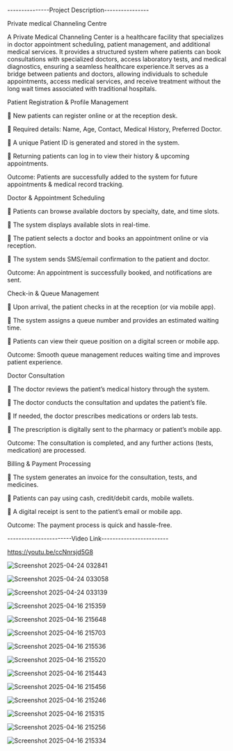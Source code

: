 
---------------Project Description----------------

Private medical Channeling Centre

A Private Medical Channeling Center is a healthcare facility that specializes in doctor appointment scheduling, patient management, and additional medical services. It provides a structured system where patients can book consultations with specialized doctors, access laboratory tests, and medical diagnostics, ensuring a seamless healthcare experience.It serves as a bridge between patients and doctors, allowing individuals to schedule appointments, access medical services, and receive treatment without the long wait times associated with traditional hospitals.

Patient Registration & Profile Management

🔹 New patients can register online or at the reception desk.

🔹 Required details: Name, Age, Contact, Medical History, Preferred Doctor.

🔹 A unique Patient ID is generated and stored in the system.

🔹 Returning patients can log in to view their history & upcoming appointments.

 Outcome: Patients are successfully added to the system for future appointments & medical record tracking.

Doctor & Appointment Scheduling

🔹 Patients can browse available doctors by specialty, date, and time slots.

🔹 The system displays available slots in real-time.

🔹 The patient selects a doctor and books an appointment online or via reception.

🔹 The system sends SMS/email confirmation to the patient and doctor.

 Outcome: An appointment is successfully booked, and notifications are sent.

Check-in & Queue Management

🔹 Upon arrival, the patient checks in at the reception (or via mobile app).

🔹 The system assigns a queue number and provides an estimated waiting time.

🔹 Patients can view their queue position on a digital screen or mobile app.

 Outcome: Smooth queue management reduces waiting time and improves patient experience.

Doctor Consultation

🔹 The doctor reviews the patient’s medical history through the system.

🔹 The doctor conducts the consultation and updates the patient’s file.

🔹 If needed, the doctor prescribes medications or orders lab tests.

🔹 The prescription is digitally sent to the pharmacy or patient’s mobile app.

 Outcome: The consultation is completed, and any further actions (tests, medication) are processed.

Billing & Payment Processing

🔹 The system generates an invoice for the consultation, tests, and medicines.

🔹 Patients can pay using cash, credit/debit cards, mobile wallets.

🔹 A digital receipt is sent to the patient’s email or mobile app.

 Outcome: The payment process is quick and hassle-free.


 -----------------------Video Link------------------------

 https://youtu.be/ccNnrsjd5G8

 
![Screenshot 2025-04-24 032841](https://github.com/user-attachments/assets/a7875bf3-b483-4328-9bf5-8cdad010f078)

![Screenshot 2025-04-24 033058](https://github.com/user-attachments/assets/60586f4a-aab2-421c-94ce-ea2198d65b7b)

![Screenshot 2025-04-24 033139](https://github.com/user-attachments/assets/87737647-7327-43bd-b91a-0077ecf4e82b)

![Screenshot 2025-04-16 215359](https://github.com/user-attachments/assets/20a03b00-2443-4f84-9e1f-b73c19dbcada)

![Screenshot 2025-04-16 215648](https://github.com/user-attachments/assets/ee47f9a0-153d-4bb8-ad0e-31d9fcd27644)

![Screenshot 2025-04-16 215703](https://github.com/user-attachments/assets/66957940-1385-44a5-8952-50975b9600a3)

![Screenshot 2025-04-16 215536](https://github.com/user-attachments/assets/e4bfed27-e96c-48b7-bf98-9ea10044f44f)

![Screenshot 2025-04-16 215520](https://github.com/user-attachments/assets/583cd910-024f-4be9-b7e8-7209ed9dc58a)

![Screenshot 2025-04-16 215443](https://github.com/user-attachments/assets/3a15b99d-a9d7-48a3-a3ca-6fe1b2c06c23)

![Screenshot 2025-04-16 215456](https://github.com/user-attachments/assets/727f127d-3ca9-46dd-b232-5e8ac6d27293)

![Screenshot 2025-04-16 215246](https://github.com/user-attachments/assets/99f5392d-f782-4dac-a765-462421f2dbe4)

![Screenshot 2025-04-16 215315](https://github.com/user-attachments/assets/9ae6378d-76c5-48f5-aeef-87aca51ec3c6)

![Screenshot 2025-04-16 215256](https://github.com/user-attachments/assets/9098126d-f027-45ac-a541-8a4d5c4ca92c)

![Screenshot 2025-04-16 215334](https://github.com/user-attachments/assets/1e28d1d3-83bb-4515-ad8f-84e0b2a886f9)
